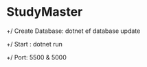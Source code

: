# StudyMaster
+/ Create Database: dotnet ef database update


+/ Start : dotnet run


+/ Port: 5500 & 5000
